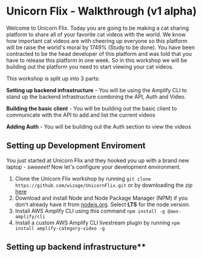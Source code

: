 # Unicorn Flix - Walkthrough (v1 alpha)

Welcome to Unicorn Flix. Today you are going to be making a cat sharing platform to share all of your favorite cat videos with the world. We know how important cat videos are with cheering up everyone so this platform will be raise the world's moral by 1749% (Study to be done). You have been contracted to be the head developer of this platform and was told that you have to release this platform in one week. So in this workshop we will be building out the platform you need to start viewing your cat videos.

This workshop is split up into 3 parts:

**Setting up backend infrastructure** - You will be using the Amplify CLI to stand up the backend infrastructure combining the API, Auth and Video.

**Building the basic client** - You will be building out the basic client to communicate with the API to add and list the current videos

**Adding Auth** - You will be building out the Auth section to view the videos

## Setting up Development Enviroment

You just started at Unicorn Flix and they hooked you up with a brand new laptop - _sweeeet!_ Now let's configure your development environment. 

1. Clone the Unicorn Flix workshop by running `git clone https://github.com/wizage/UnicornFlix.git` or by downloading the zip [here](https://github.com/wizage/UnicornFlix/archive/master.zip)
1. Download and install Node and Node Package Manager (NPM) if you don't already have it from [nodejs.org](https://nodejs.org/en/download/). Select **LTS** for the node version.
1. Install AWS Amplify CLI using this command `npm install -g @aws-amplify/cli`
1. Install a custom AWS Amplify CLI livestream plugin by running `npm install amplify-category-video -g`

## Setting up backend infrastructure**
